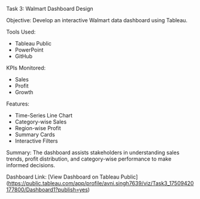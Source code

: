 Task 3: Walmart Dashboard Design

Objective:
Develop an interactive Walmart data dashboard using Tableau.

Tools Used:
- Tableau Public
- PowerPoint
- GitHub

KPIs Monitored:
- Sales
- Profit
- Growth

Features:
- Time-Series Line Chart
- Category-wise Sales
- Region-wise Profit
- Summary Cards
- Interactive Filters

Summary:
The dashboard assists stakeholders in understanding sales trends, profit distribution, and category-wise performance to make informed decisions.

Dashboard Link:
[View Dashboard on Tableau Public]
(https://public.tableau.com/app/profile/avni.singh7639/viz/Task3_17509420177800/Dashboard1?publish=yes)
